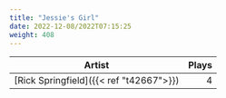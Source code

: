 ```yaml
---
title: "Jessie's Girl"
date: 2022-12-08/2022T07:15:25
weight: 408
---
```




 Artist | Plays 
----- | -----:
[Rick Springfield]({{< ref "t42667">}}) | 4

